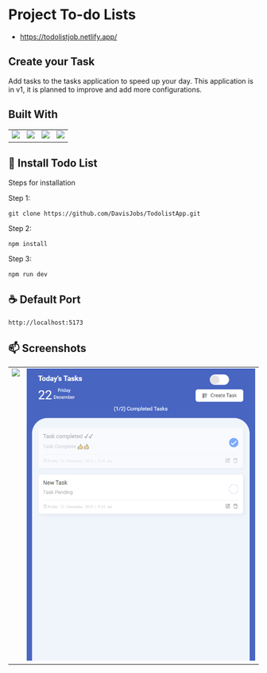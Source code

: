 # Project To-do Lists
- https://todolistjob.netlify.app/

## Create your Task

Add tasks to the tasks application to speed up your day.
This application is in v1, it is planned to improve and add more configurations.

## Built With

<table>
  <tr>
    <td valign="top"><img src="https://upload.wikimedia.org/wikipedia/commons/thumb/6/61/HTML5_logo_and_wordmark.svg/2048px-HTML5_logo_and_wordmark.svg.png" width="70" /></td>
    <td valign="top"><img src="https://upload.wikimedia.org/wikipedia/commons/6/6a/JavaScript-logo.png" width="70" /></td>
    <td valign="top"><img src="https://upload.wikimedia.org/wikipedia/commons/thumb/9/96/Sass_Logo_Color.svg/2560px-Sass_Logo_Color.svg.png" width="70" /></td>
    <td valign="top"><img src="https://upload.wikimedia.org/wikipedia/commons/thumb/d/d5/CSS3_logo_and_wordmark.svg/1200px-CSS3_logo_and_wordmark.svg.png" width="55" /> </td>
  </tr>
</table>

## 🚀 Install Todo List

Steps for installation

Step 1:

```
git clone https://github.com/DavisJobs/TodolistApp.git
```

Step 2:

```
npm install
```
Step 3:
```
npm run dev
```

## ☕ Default Port

```
http://localhost:5173
```

## 📫 Screenshots

<table>
  <tr>
    <td valign="top"><img src="https://github.com/DavisJobs/TodolistApp/blob/main/public/dark.PNGraw=true" width="500px"></td>
    <td valign="top"><img src="https://github.com/DavisJobs/TodolistApp/blob/main/public/light.PNG?raw=true" width="500px"></td>
  </tr>
</table>
